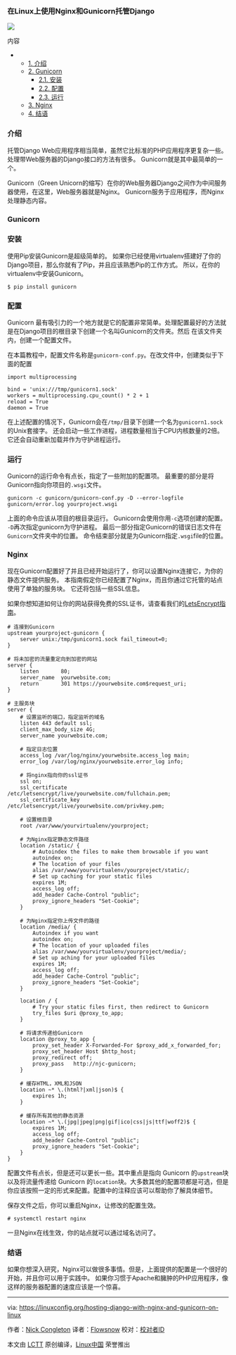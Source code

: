 ### 在Linux上使用Nginx和Gunicorn托管Django

![](https://linuxconfig.org/images/gunicorn_logo.png?58963dfd)

内容

*   *   [1. 介绍][4]
    *   [2. Gunicorn][5]
        *   [2.1. 安装][1]
        *   [2.2. 配置][2]
        *   [2.3. 运行][3]
    *   [3. Nginx][6]
    *   [4. 结语][7]

### 介绍

托管Django Web应用程序相当简单，虽然它比标准的PHP应用程序更复杂一些。 处理带Web服务器的Django接口的方法有很多。 Gunicorn就是其中最简单的一个。

Gunicorn（Green Unicorn的缩写）在你的Web服务器Django之间作为中间服务器使用，在这里，Web服务器就是Nginx。 Gunicorn服务于应用程序，而Nginx处理静态内容。

### Gunicorn

### 安装

使用Pip安装Gunicorn是超级简单的。 如果你已经使用virtualenv搭建好了你的Django项目，那么你就有了Pip，并且应该熟悉Pip的工作方式。 所以，在你的virtualenv中安装Gunicorn。

```
$ pip install gunicorn
```

### 配置

Gunicorn 最有吸引力的一个地方就是它的配置非常简单。处理配置最好的方法就是在Django项目的根目录下创建一个名叫Gunicorn的文件夹。然后 在该文件夹内，创建一个配置文件。

在本篇教程中，配置文件名称是`gunicorn-conf.py`。在改文件中，创建类似于下面的配置

```
import multiprocessing

bind = 'unix:///tmp/gunicorn1.sock'
workers = multiprocessing.cpu_count() * 2 + 1
reload = True
daemon = True
```
在上述配置的情况下，Gunicorn会在`/tmp/`目录下创建一个名为`gunicorn1.sock`的Unix套接字。 还会启动一些工作进程，进程数量相当于CPU内核数量的2倍。 它还会自动重新加载并作为守护进程运行。

### 运行

Gunicorn的运行命令有点长，指定了一些附加的配置项。 最重要的部分是将Gunicorn指向你项目的`.wsgi`文件。

```
gunicorn -c gunicorn/gunicorn-conf.py -D --error-logfile gunicorn/error.log yourproject.wsgi
```
上面的命令应该从项目的根目录运行。 Gunicorn会使用你用`-c`选项创建的配置。 `-D`再次指定gunicorn为守护进程。 最后一部分指定Gunicorn的错误日志文件在`Gunicorn`文件夹中的位置。 命令结束部分就是为Gunicorn指定`.wsgi`file的位置。

### Nginx

现在Gunicorn配置好了并且已经开始运行了，你可以设置Nginx连接它，为你的静态文件提供服务。 本指南假定你已经配置了Nginx，而且你通过它托管的站点使用了单独的服务块。 它还将包括一些SSL信息。

如果你想知道如何让你的网站获得免费的SSL证书，请查看我们的[LetsEncrypt指南][8]。

```nginx
# 连接到Gunicorn
upstream yourproject-gunicorn {
    server unix:/tmp/gunicorn1.sock fail_timeout=0;
}

# 将未加密的流量重定向到加密的网站
server {
    listen       80;
    server_name  yourwebsite.com;
    return       301 https://yourwebsite.com$request_uri;
}

# 主服务块
server {
	# 设置监听的端口，指定监听的域名
    listen 443 default ssl;
    client_max_body_size 4G;
    server_name yourwebsite.com;

	# 指定日志位置
    access_log /var/log/nginx/yourwebsite.access_log main;
    error_log /var/log/nginx/yourwebsite.error_log info;

	# 将nginx指向你的ssl证书
    ssl on;
    ssl_certificate /etc/letsencrypt/live/yourwebsite.com/fullchain.pem;
    ssl_certificate_key /etc/letsencrypt/live/yourwebsite.com/privkey.pem;

	# 设置根目录
	root /var/www/yourvirtualenv/yourproject;

	# 为Nginx指定静态文件路径
    location /static/ {
		# Autoindex the files to make them browsable if you want
        autoindex on;
        # The location of your files
        alias /var/www/yourvirtualenv/yourproject/static/;
		# Set up caching for your static files
        expires 1M;
        access_log off;
        add_header Cache-Control "public";
        proxy_ignore_headers "Set-Cookie";
    }

	# 为Nginx指定你上传文件的路径
    location /media/ {
		Autoindex if you want
        autoindex on;
        # The location of your uploaded files
        alias /var/www/yourvirtualenv/yourproject/media/;
		# Set up aching for your uploaded files
        expires 1M;
        access_log off;
        add_header Cache-Control "public";
        proxy_ignore_headers "Set-Cookie";
    }

	location / {
        # Try your static files first, then redirect to Gunicorn
        try_files $uri @proxy_to_app;
    }

	# 将请求传递给Gunicorn
    location @proxy_to_app {
        proxy_set_header X-Forwarded-For $proxy_add_x_forwarded_for;
        proxy_set_header Host $http_host;
        proxy_redirect off;
        proxy_pass   http://njc-gunicorn;
    }

	# 缓存HTML，XML和JSON
    location ~* \.(html?|xml|json)$ {
        expires 1h;
    }

	# 缓存所有其他的静态资源
    location ~* \.(jpg|jpeg|png|gif|ico|css|js|ttf|woff2)$ {
        expires 1M;
        access_log off;
        add_header Cache-Control "public";
        proxy_ignore_headers "Set-Cookie";
    }
}
```
配置文件有点长，但是还可以更长一些。其中重点是指向 Gunicorn 的`upstream`块以及将流量传递给 Gunicorn 的`location`块。大多数其他的配置项都是可选，但是你应该按照一定的形式来配置。配置中的注释应该可以帮助你了解具体细节。

保存文件之后，你可以重启Nginx，让修改的配置生效。

```
# systemctl restart nginx
```
一旦Nginx在线生效，你的站点就可以通过域名访问了。

### 结语

如果你想深入研究，Nginx可以做很多事情。但是，上面提供的配置是一个很好的开始，并且你可以用于实践中。 如果你习惯于Apache和臃肿的PHP应用程序，像这样的服务器配置的速度应该是一个惊喜。

--------------------------------------------------------------------------------

via: https://linuxconfig.org/hosting-django-with-nginx-and-gunicorn-on-linux

作者：[Nick Congleton][a]
译者：[Flowsnow](https://github.com/Flowsnow)
校对：[校对者ID](https://github.com/校对者ID)

本文由 [LCTT](https://github.com/LCTT/TranslateProject) 原创编译，[Linux中国](https://linux.cn/) 荣誉推出

[a]: https://linuxconfig.org/hosting-django-with-nginx-and-gunicorn-on-linux
[1]: https://linuxconfig.org/hosting-django-with-nginx-and-gunicorn-on-linux#h2-1-installation
[2]: https://linuxconfig.org/hosting-django-with-nginx-and-gunicorn-on-linux#h2-2-configuration
[3]: https://linuxconfig.org/hosting-django-with-nginx-and-gunicorn-on-linux#h2-3-running
[4]: https://linuxconfig.org/hosting-django-with-nginx-and-gunicorn-on-linux#h1-introduction
[5]: https://linuxconfig.org/hosting-django-with-nginx-and-gunicorn-on-linux#h2-gunicorn
[6]: https://linuxconfig.org/hosting-django-with-nginx-and-gunicorn-on-linux#h3-nginx
[7]: https://linuxconfig.org/hosting-django-with-nginx-and-gunicorn-on-linux#h4-closing-thoughts
[8]: https://linuxconfig.org/generate-ssl-certificates-with-letsencrypt-debian-linux